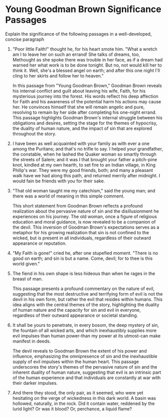 # Young Goodman Brown Significance Passages

Explain the significance of the following passages in a well-developed, concise paragraph

1. "Poor little Faith!" thought he, for his heart smote him. "What a wretch am I to leave her on such an errand! She talks of dreams, too, Methought as she spoke there was trouble in her face, as if a dream had warned her what work is to be done tonight. But no, not would kill her to think it. Well, she's a blessed angel on earth; and after this one night I'll cling to her skirts and follow her to heaven."

    In this passage from "Young Goodman Brown," Goodman Brown reveals his internal conflict and guilt about leaving his wife, Faith, for his mysterious journey into the forest. His words reflect his deep affection for Faith and his awareness of the potential harm his actions may cause her. He convinces himself that she will remain angelic and pure, resolving to remain by her side after completing his one-night errand. This passage highlights Goodman Brown's internal struggle between his obligations and desires, setting the stage for the themes of hypocrisy, the duality of human nature, and the impact of sin that are explored throughout the story.

2. I have been as well acquainted with your family as with ever a one among the Puritans; and that's no trifle to say. I helped your grandfather, the constable, when he lashed the Quaker woman so smartly through the streets of Salem; and it was I that brought your father a pitch-pine knot, kindled at my own hearth, to set fire to an Indian village, in King Philip's war. They were my good friends, both; and many a pleasant walk have we had along this path, and returned merrily after midnight. I would fain be friends with you for their sake.
3. "That old woman taught me my catechism," said the young man; and there was a world of meaning in this simple comment.

    This short statement from Goodman Brown reflects a profound realization about the pervasive nature of sin and the disillusionment he experiences on his journey. The old woman, once a figure of religious education and moral guidance, is now revealed to be a companion of the devil. This inversion of Goodman Brown's expectations serves as a metaphor for his growing realization that sin is not confined to the wicked, but is present in all individuals, regardless of their outward appearance or reputation.

4. "My Faith is gone!" cried he, after one stupefied moment. "There is no good on earth; and sin is but a name. Come, devil; for to thee is this world given."
5. The fiend in his own shape is less hideous than when he rages in the breast of man.

    This passage presents a profound commentary on the nature of evil, suggesting that the most destructive and terrifying form of evil is not the devil in his own form, but rather the evil that resides within humans. This idea aligns with the central themes of the story, highlighting the duality of human nature and the capacity for sin and evil in everyone, regardless of their outward appearance or societal standing.

6. It shall be yours to penetrate, in every bosom, the deep mystery of sin, the fountain of all wicked arts, and which inexhaustibly supplies more evil impulses than human power-than my power at its utmost-can make manifest in deeds.

    The devil reveals to Goodman Brown the extent of his power and influence, emphasizing the omnipresence of sin and the inexhaustible supply of evil impulses within the human heart. This passage underscores the story's themes of the pervasive nature of sin and the inherent duality of human nature, suggesting that evil is an intrinsic part of the human experience and that individuals are constantly at war with their darker impulses.

7. And there they stood, the only pair, as it seemed, who were yet hesitating on the verge of wickedness in this dark world. A basin was hollowed, naturally, in the rock. Did it contain water, reddened by the lurid light? Or was it blood? Or, perchance, a liquid flame?